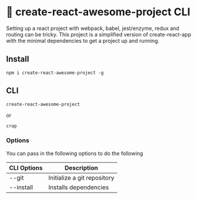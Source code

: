 # 🌈 create-react-awesome-project CLI
Setting up a react project with webpack, babel, jest/enzyme, redux and routing can be tricky.
This project is a simplified version of create-react-app with the minimal dependencies to get a project up and running.

## Install
```
npm i create-react-awesome-project -g
```

## CLI
```
create-react-awesome-project
```
or
```
crap
```

### Options
You can pass in the following options to do the following

|CLI Options | Description                 |
|------------|-----------------------------|
| --git      | Initialize a git repository |
| --install  | Installs dependencies       |